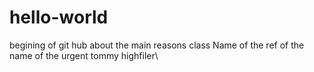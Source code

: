 # hello-world
begining of git hub
about the  main reasons class Name of the ref of the name of the urgent tommy highfiler\
